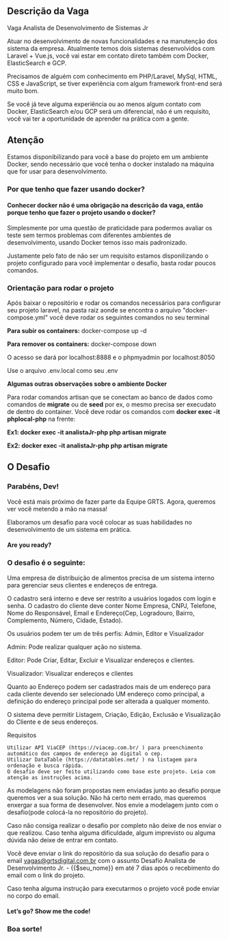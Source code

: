 ## Descrição da Vaga

Vaga Analista de Desenvolvimento de Sistemas Jr

Atuar no desenvolvimento de novas funcionalidades e na manutenção dos sistema da empresa. Atualmente temos dois sistemas desenvolvidos com Laravel + Vue.js, você vai estar em contato direto também com Docker, ElasticSearch e GCP.

Precisamos de alguém com conhecimento em PHP/Laravel, MySql, HTML, CSS e JavaScript, se tiver experiência com algum framework front-end será muito bom.

Se você já teve alguma experiência ou ao menos algum contato com Docker, ElasticSearch e/ou GCP será um diferencial, não é um requisito, você vai ter a oportunidade de aprender na prática com a gente.

## Atenção

Estamos disponibilizando para você a base do projeto em um ambiente Docker, sendo necessário que você tenha o docker instalado na máquina que for usar para desenvolvimento. 

### Por que tenho que fazer usando docker?

#### Conhecer docker não é uma obrigação na descrição da vaga, então porque tenho que fazer o projeto usando o docker? 

Simplesmente por uma questão de praticidade para podermos avaliar os teste sem termos problemas com diferentes ambientes de desenvolvimento, usando Docker temos isso mais padronizado.

Justamente pelo fato de não ser um requisito estamos disponilizando o projeto configurado para você implementar o desafio, basta rodar poucos comandos.

### Orientação para rodar o projeto

Após baixar o repositório e rodar os comandos necessários para configurar seu projeto laravel, na pasta raiz aonde se encontra o arquivo "docker-compose.yml" você deve rodar os seguintes comandos no seu terminal

**Para subir os containers:** docker-compose up -d

**Para remover os containers:** docker-compose down

O acesso se dará por localhost:8888 e o phpmyadmin por localhost:8050

Use o arquivo .env.local como seu .env

**Algumas outras observações sobre o ambiente Docker** 

Para rodar comandos artisan que se conectam ao banco de dados como comandos de **migrate** ou de **seed** por ex, o mesmo precisa ser execudato de dentro do container. Você deve rodar os comandos com **docker exec -it phplocal-php** na frente:

**Ex1: docker exec -it analistaJr-php php artisan migrate**

**Ex2: docker exec -it analistaJr-php php artisan migrate**

## O Desafio

### Parabéns, Dev!

Você está mais próximo de fazer parte da Equipe GRTS. Agora, queremos ver você metendo a mão na massa!

Elaboramos um desafio para você colocar as suas habilidades no desenvolvimento de um sistema em prática.

#### Are you ready? 

### O desafio é o seguinte:

Uma empresa de distribuição de alimentos precisa de um sistema interno para gerenciar seus clientes e endereços de entrega.

O cadastro será interno e deve ser restrito a usuários logados com login e senha. O cadastro do cliente deve conter Nome Empresa, CNPJ, Telefone, Nome do Responsável, Email e Endereço(Cep, Logradouro, Bairro, Complemento, Número, Cidade, Estado).

Os usuários podem ter um de três perfis: Admin, Editor e Visualizador

Admin: Pode realizar qualquer ação no sistema.

Editor: Pode Criar, Editar, Excluir e Visualizar endereços e clientes.

Visualizador: Visualizar endereços e clientes

Quanto ao Endereço podem ser cadastrados mais de um endereço para cada cliente devendo ser selecionado UM endereço como principal, a definição do endereço principal pode ser alterada a qualquer momento.

O sistema deve permitir Listagem, Criação, Edição, Exclusão e Visualização do Cliente e de seus endereços.

Requisitos
	
	Utilizar API ViaCEP (https://viacep.com.br/ ) para preenchimento automático dos campos de endereço ao digital o cep.
	Utilizar DataTable (https://datatables.net/ ) na listagem para ordenação e busca rápida.
	O desafio deve ser feito utilizando como base este projeto. Leia com atenção as instruções acima.

As modelagens não foram propostas nem enviadas junto ao desafio porque queremos ver a sua solução. Não há certo nem errado, mas queremos enxergar a sua forma de desenvolver. Nos envie a modelagem junto com o desafio(pode colocá-la no repositório do projeto).

Caso não consiga realizar o desafio por completo não deixe de nos enviar o que realizou. Caso tenha alguma dificuldade, algum imprevisto ou alguma dúvida não deixe de entrar em contato.

Você deve enviar o link do repositório da sua solução do desafio para o email vagas@grtsdigital.com.br com o assunto Desafio Analista de Desenvolvimento Jr. - {{$seu_nome}} em até 7 dias após o recebimento do email com o link do projeto. 

Caso tenha alguma instrução para executarmos o projeto você pode enviar no corpo do email.

#### Let’s go? Show me the code!

### Boa sorte!
